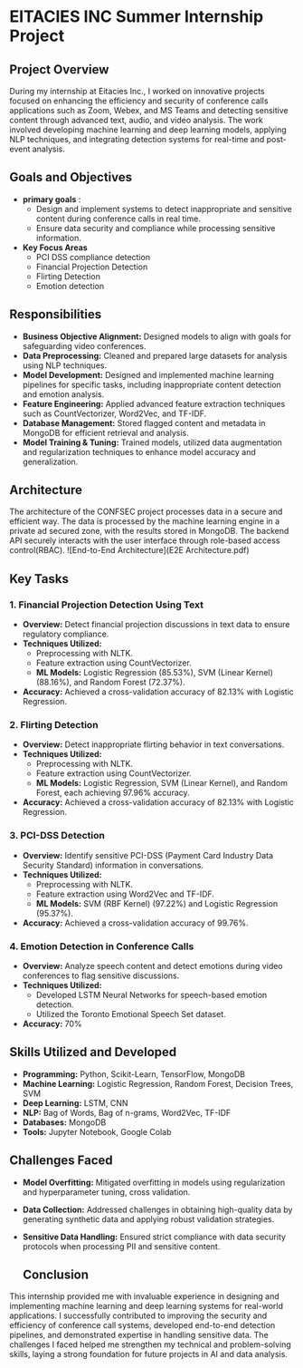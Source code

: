 # EITACIES INC Summer Internship Project

## Project Overview
During my internship at Eitacies Inc., I worked on innovative projects focused on enhancing the efficiency and security of conference calls applications such as Zoom, Webex, and MS Teams and detecting sensitive content through advanced text, audio, and video analysis. The work involved developing machine learning and deep learning models, applying NLP techniques, and integrating detection systems for real-time and post-event analysis.

## Goals and Objectives
- **primary goals** :
  - Design and implement systems to detect inappropriate and sensitive content during conference calls in real time.
  - Ensure data security and compliance while processing sensitive information.
- **Key Focus Areas**
  - PCI DSS compliance detection
  - Financial Projection Detection
  - Flirting Detection
  - Emotion detection

## Responsibilities
- **Business Objective Alignment:** Designed models to align with goals for safeguarding video conferences.
- **Data Preprocessing:** Cleaned and prepared large datasets for analysis using NLP techniques.
- **Model Development:** Designed and implemented machine learning pipelines for specific tasks, including inappropriate content detection and emotion analysis.
- **Feature Engineering:** Applied advanced feature extraction techniques such as CountVectorizer, Word2Vec, and TF-IDF.
- **Database Management:** Stored flagged content and metadata in MongoDB for efficient retrieval and analysis.
- **Model Training & Tuning:** Trained models, utilized data augmentation and regularization techniques to enhance model accuracy and generalization.

## Architecture
The architecture of the CONFSEC project processes data in a secure and efficient way. The data is processed by the machine learning engine in a private ad secured zone, with the results stored in MongoDB. The backend API securely interacts with the user interface through role-based access control(RBAC).
![End-to-End Architecture](E2E Architecture.pdf)

## Key Tasks
### 1. Financial Projection Detection Using Text
- **Overview:** Detect financial projection discussions in text data to ensure regulatory compliance.
- **Techniques Utilized:**
  - Preprocessing with NLTK.
  - Feature extraction using CountVectorizer.
  - **ML Models:** Logistic Regression (85.53%), SVM (Linear Kernel) (88.16%), and Random Forest (72.37%).
- **Accuracy:** Achieved a cross-validation accuracy of 82.13% with Logistic Regression.
  

### 2. Flirting Detection
- **Overview:** Detect inappropriate flirting behavior in text conversations.
- **Techniques Utilized:**
  - Preprocessing with NLTK.
  - Feature extraction using CountVectorizer.
  - **ML Models:** Logistic Regression, SVM (Linear Kernel), and Random Forest, each achieving 97.96% accuracy.
- **Accuracy:** Achieved a cross-validation accuracy of 82.13% with Logistic Regression.

  
### 3. PCI-DSS Detection
- **Overview:**  Identify sensitive PCI-DSS (Payment Card Industry Data Security Standard) information in conversations.
- **Techniques Utilized:**
  - Preprocessing with NLTK.
  - Feature extraction using Word2Vec and TF-IDF.
  - **ML Models:** SVM (RBF Kernel) (97.22%) and Logistic Regression (95.37%).
- **Accuracy:** Achieved a cross-validation accuracy of 99.76%.

### 4. Emotion Detection in Conference Calls
- **Overview:** Analyze speech content and detect emotions during video conferences to flag sensitive discussions.
- **Techniques Utilized:**
  - Developed LSTM Neural Networks for speech-based emotion detection.
  - Utilized the Toronto Emotional Speech Set dataset.
- **Accuracy:** 70%

## Skills Utilized and Developed
- **Programming:** Python, Scikit-Learn, TensorFlow, MongoDB
- **Machine Learning:** Logistic Regression, Random Forest, Decision Trees, SVM
- **Deep Learning:** LSTM, CNN
- **NLP:** Bag of Words, Bag of n-grams, Word2Vec, TF-IDF
- **Databases:** MongoDB
- **Tools:** Jupyter Notebook, Google Colab

## Challenges Faced
- **Model Overfitting:** Mitigated overfitting in models using regularization and hyperparameter tuning, cross validation.
- **Data Collection:** Addressed challenges in obtaining high-quality data by generating synthetic data and applying robust validation strategies.
- **Sensitive Data Handling:** Ensured strict compliance with data security protocols when processing PII and sensitive content.

  ## Conclusion
This internship provided me with invaluable experience in designing and implementing machine learning and deep learning systems for real-world applications. I successfully contributed to improving the security and efficiency of conference call systems, developed end-to-end detection pipelines, and demonstrated expertise in handling sensitive data. The challenges I faced helped me strengthen my technical and problem-solving skills, laying a strong foundation for future projects in AI and data analysis.


  
